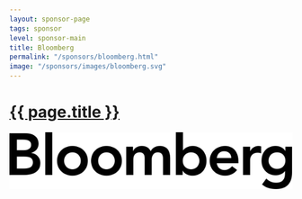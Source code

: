 ```yaml
---
layout: sponsor-page
tags: sponsor
level: sponsor-main
title: Bloomberg
permalink: "/sponsors/bloomberg.html"
image: "/sponsors/images/bloomberg.svg"
---
```


<h1 class="sponsor">
  <a href="{{page.permalink}}">{{ page.title }}</a>
</h1>

<img src="/sponsors/images/bloomberg.svg" class="sponsor-main" />
